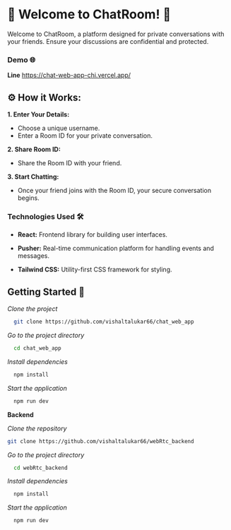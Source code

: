 # 🔐 Welcome to ChatRoom! 🔐

Welcome to ChatRoom, a platform designed for private conversations with your friends. Ensure your discussions are confidential and protected. 


### Demo 🌐 
**Line** https://chat-web-app-chi.vercel.app/

## ⚙ How it Works:
**1. Enter Your Details:**

- Choose a unique username.
- Enter a Room ID for your private conversation.
  
**2. Share Room ID:** 
- Share the Room ID with your friend.
  
**3. Start Chatting:**
- Once your friend joins with the Room ID, your secure conversation begins.

### Technologies Used 🛠️

- **React:** Frontend library for building user interfaces.

- **Pusher:** Real-time communication platform for handling events and messages.

- **Tailwind CSS:** Utility-first CSS framework for styling.

## Getting Started 🚦


*Clone the project*

```bash
  git clone https://github.com/vishaltalukar66/chat_web_app
```

*Go to the project directory*

```bash
  cd chat_web_app
```

*Install dependencies*

```bash
  npm install
```
*Start the application*

```bash
  npm run dev
```

**Backend**

*Clone the repository*

   ```bash
   git clone https://github.com/vishaltalukar66/webRtc_backend
   ```
*Go to the project directory*

```bash
  cd webRtc_backend
```

*Install dependencies*

```bash
  npm install
```
*Start the application*

```bash
  npm run dev
